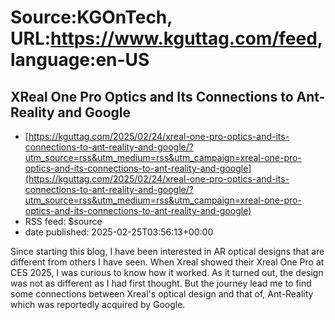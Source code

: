 # Source:KGOnTech, URL:https://www.kguttag.com/feed, language:en-US

## XReal One Pro Optics and Its Connections to Ant-Reality and Google
 - [https://kguttag.com/2025/02/24/xreal-one-pro-optics-and-its-connections-to-ant-reality-and-google/?utm_source=rss&utm_medium=rss&utm_campaign=xreal-one-pro-optics-and-its-connections-to-ant-reality-and-google](https://kguttag.com/2025/02/24/xreal-one-pro-optics-and-its-connections-to-ant-reality-and-google/?utm_source=rss&utm_medium=rss&utm_campaign=xreal-one-pro-optics-and-its-connections-to-ant-reality-and-google)
 - RSS feed: $source
 - date published: 2025-02-25T03:56:13+00:00

Since starting this blog, I have been interested in AR optical designs that are different from others I have seen. When Xreal showed their Xreal One Pro at CES 2025, I was curious to know how it worked. As it turned out, the design was not as different as I had first thought.  But the journey lead me to find some connections between Xreal's optical design and that of, Ant-Reality which was reportedly acquired by Google.

